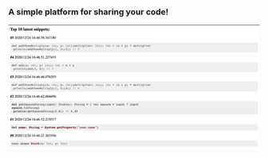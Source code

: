 ### A simple platform for sharing your code!

![](https://github.com/namvdo/code-sharing-platform/blob/master/src/resources/static/img/demo.png)
